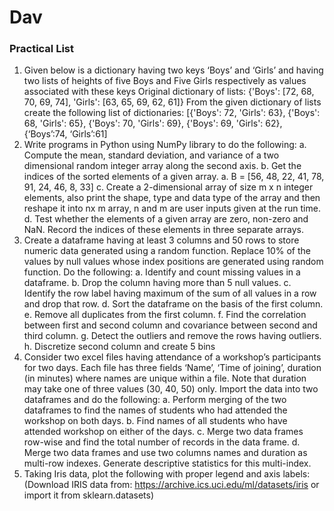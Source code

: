# Dav

### Practical List

1. Given below is a dictionary having two keys ‘Boys’ and ‘Girls’ and having two lists of heights of five Boys and
Five Girls respectively as values associated with these keys
Original dictionary of lists:
{'Boys': [72, 68, 70, 69, 74], 'Girls': [63, 65, 69, 62, 61]}
From the given dictionary of lists create the following list of dictionaries:
[{'Boys': 72, 'Girls': 63}, {'Boys': 68, 'Girls': 65}, {'Boys': 70, 'Girls': 69}, {'Boys': 69, 'Girls': 62}, {‘Boys’:74,
‘Girls’:61] 
2. Write programs in Python using NumPy library to do the following:
a. Compute the mean, standard deviation, and variance of a two dimensional random integer array
along the second axis.
b. Get the indices of the sorted elements of a given array.
a. B = [56, 48, 22, 41, 78, 91, 24, 46, 8, 33]
c. Create a 2-dimensional array of size m x n integer elements, also print the shape, type and data
type of the array and then reshape it into nx m array, n and m are user inputs given at the run time.
d. Test whether the elements of a given array are zero, non-zero and NaN. Record the indices of
these elements in three separate arrays.
3. Create a dataframe having at least 3 columns and 50 rows to store numeric data generated using a random
function. Replace 10% of the values by null values whose index positions are generated using random function.
Do the following:
a. Identify and count missing values in a dataframe.
b. Drop the column having more than 5 null values.
c. Identify the row label having maximum of the sum of all values in a row and drop that row.
d. Sort the dataframe on the basis of the first column.
e. Remove all duplicates from the first column.
f. Find the correlation between first and second column and covariance between second and third
column.
g. Detect the outliers and remove the rows having outliers.
h. Discretize second column and create 5 bins
4. Consider two excel files having attendance of a workshop’s participants for two days. Each file has three
fields ‘Name’, ‘Time of joining’, duration (in minutes) where names are unique within a file. Note that duration
may take one of three values (30, 40, 50) only. Import the data into two dataframes and do the following:
a. Perform merging of the two dataframes to find the names of students who had attended the
workshop on both days.
b. Find names of all students who have attended workshop on either of the days.
c. Merge two data frames row-wise and find the total number of records in the data frame.
d. Merge two data frames and use two columns names and duration as multi-row indexes. Generate
descriptive statistics for this multi-index.
5. Taking Iris data, plot the following with proper legend and axis labels: (Download IRIS data from:
https://archive.ics.uci.edu/ml/datasets/iris or import it from sklearn.datasets)
